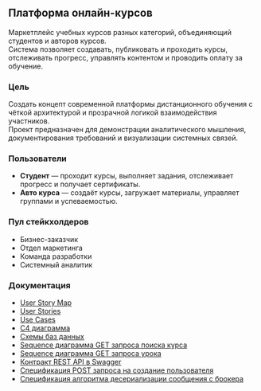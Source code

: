 ## Платформа онлайн-курсов  
Маркетплейс учебных курсов разных категорий, объединяющий студентов и авторов курсов.  
Система позволяет создавать, публиковать и проходить курсы, отслеживать прогресс, управлять контентом и проводить оплату за обучение.  


### Цель  
Создать концепт современной платформы дистанционного обучения с чёткой архитектурой и прозрачной логикой взаимодействия участников.  
Проект предназначен для демонстрации аналитического мышления, документирования требований и визуализации системных связей.


### Пользователи  
- **Студент** — проходит курсы, выполняет задания, отслеживает прогресс и получает сертификаты.  
- **Авто курса** — создаёт курсы, загружает материалы, управляет группами и успеваемостью.


### Пул стейкхолдеров  
- Бизнес-заказчик
- Отдел маркетинга
- Команда разработки 
- Системный аналитик

### Документация

- [User Story Map](https://github.com/yn96k/online-courses/blob/8702680c77f13d10e4ceb814bded036177172f92/User%20Story%20Map.pdf)
- [User Stories](https://github.com/yn96k/online-courses/blob/8702680c77f13d10e4ceb814bded036177172f92/User%20Stories.md)
- [Use Cases](https://github.com/yn96k/online-courses/blob/8702680c77f13d10e4ceb814bded036177172f92/Use%20Cases.md)
- [C4 диаграмма](https://github.com/yn96k/online-courses/blob/8702680c77f13d10e4ceb814bded036177172f92/C4%20containers%20-%20online-course%20PP.pdf)
- [Схемы баз данных](https://github.com/yn96k/online-courses/blob/8702680c77f13d10e4ceb814bded036177172f92/DB-scheme.md)
- [Sequence диаграмма GET запроса поиска курса](https://github.com/yn96k/online-courses/blob/8702680c77f13d10e4ceb814bded036177172f92/Sequence-diagrams/get-courses-search.png)
- [Sequence диаграмма GET запроса урока](https://github.com/yn96k/online-courses/blob/8702680c77f13d10e4ceb814bded036177172f92/Sequence-diagrams/get-lesson.png)
- [Контракт REST API в Swagger](https://github.com/yn96k/online-courses/blob/8702680c77f13d10e4ceb814bded036177172f92/swagger-rest-api-1.0.yaml)
- [Спецификация POST запроса на создание пользователя](https://github.com/yn96k/online-courses/blob/8702680c77f13d10e4ceb814bded036177172f92/create-user-spec.md)
- [Спецификация алгоритма десериализации сообщения с брокера](https://github.com/yn96k/online-courses/blob/8702680c77f13d10e4ceb814bded036177172f92/payment-service-consumer.md)
